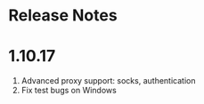 Release Notes
=

1.10.17
==

1. Advanced proxy support: socks, authentication
2. Fix test bugs on Windows

